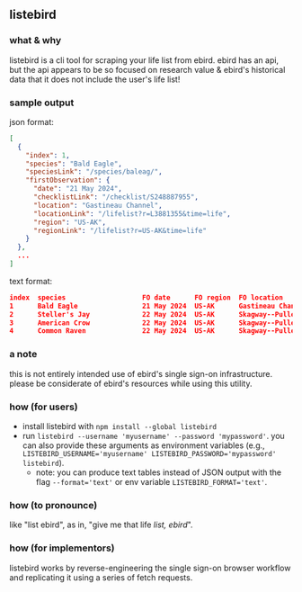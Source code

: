 ## listebird

### what & why

listebird is a cli tool for scraping your life list from ebird. ebird has an api, but the api appears to be so focused on research value & ebird's historical data that it does not include the user's life list!

### sample output

json format:

```json
[
  {
    "index": 1,
    "species": "Bald Eagle",
    "speciesLink": "/species/baleag/",
    "firstObservation": {
      "date": "21 May 2024",
      "checklistLink": "/checklist/S248887955",
      "location": "Gastineau Channel",
      "locationLink": "/lifelist?r=L3881355&time=life",
      "region": "US-AK",
      "regionLink": "/lifelist?r=US-AK&time=life"
    }
  },
  ...
]
```

text format:

```json
index  species                   FO date      FO region  FO location
1      Bald Eagle                21 May 2024  US-AK      Gastineau Channel
2      Steller's Jay             22 May 2024  US-AK      Skagway--Pullen Pond & Creek
3      American Crow             22 May 2024  US-AK      Skagway--Pullen Pond & Creek
4      Common Raven              22 May 2024  US-AK      Skagway--Pullen Pond & Creek
```

### a note

this is not entirely intended use of ebird's single sign-on infrastructure. please be considerate of ebird's resources while using this utility.

### how (for users)

- install listebird with `npm install --global listebird`
- run `listebird --username 'myusername' --password 'mypassword'`. you can also provide these arguments as environment variables (e.g., `LISTEBIRD_USERNAME='myusername' LISTEBIRD_PASSWORD='mypassword' listebird`).
  - note: you can produce text tables instead of JSON output with the flag `--format='text'` or env variable `LISTEBIRD_FORMAT='text'`.

### how (to pronounce)

like "list ebird", as in, "give me that life _list, ebird_".

### how (for implementors)

listebird works by reverse-engineering the single sign-on browser workflow and replicating it using a series of fetch requests.
